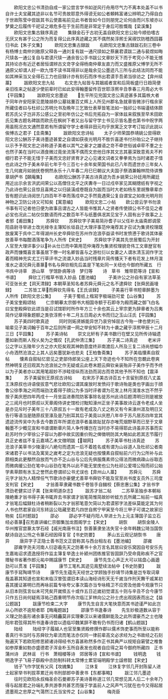 <!-- { "loadSidebar": true } -->
　　欧阳文忠公书清劲自成一家公尝言学书如逆风行舟用尽气力不离本处盖不以书自许士夫宝藏其迹非以名节可贵故耶意外得谤无如公者頼韩富诸公辨明之乃得自白于世故陈莹中尝跋其书云使嘉祐前见此书者皆如今日则朋党之论何由而兴东坡亦以梦奠之后履传千祀证之艰危多在于生前而是非常定于身后可胜慨哉【梁溪集】
　　欧阳文忠集古録序真迹
　　集録金石于古初无盖自欧阳文忠公始今顺伯嗜古无厌又有甚于公之所为而复得公此序真迹藏之其不偶然矣淳熈壬寅禊饮防稽西园暮归书此【朱子文集】
　　欧阳文忠集古録跋
　　右欧阳文忠集古録跋石刻三卷中有杨愽士南仲刘敞原父释各一通刘复有跋一通尺牍如之蔡襄君谟跋二通与裴煜如晦尺牍各一通公复自与君谟尺牍一通余皆公手书跋公文章妙天下而于考究小不能无憾其持论亦有近迂者居恒谓辨古文竒字全得杨南仲章友直力而又盛推原父愽学无所不通原父却谓人好一欧九惜不读书耳得非以是哉余见公墨迹凡三所与此结法同而不能如其神采当又全得石工力也目録计亦有刻石而序书出君谟手吾弟当徐访之【弇州续藁】
　　跋欧阳文忠九帖
　　右文忠九帖皆与其姻戚者宣和后简板盛行日趋简便亲旧徃来之帖遂少使前辈时已如此安得翰墨留传百世耶淳熈辛丑季春三月周必大书【平园集】
　　跋欧阳文忠墨迹
　　生平所见兖国文忠公真迹甚多其篇帙大者于同年许安阳家见毘陵胡恭公墓铭藳百丈辉上人所见州郡名急就章皆微涉行楷余家所藏佳者曰与杜祁公苏明允书及晩年三乞致仕表草皆笔法如一独祁公书端谨结体颇若苏氏父子岂非苏公感公之至初年仿公之书后充拓自为一家体兹来叙族至早禾田欧氏见集古题名碑跋而欧氏在枫树下者又出与留守学士书见示皆名墨也第书中贶字两用虽贶况古文通然意若有所谓留守学士者得非田元均乎旅寓乏文字考订姑识此説以俟愽古之君子【圭斋集】
　　跋欧阳文忠诗帖
　　太子少师荣国恭靖姚公尝得欧阳文忠公酬苏子美诗墨迹甚爱之自谓如获夜光明月不胜忻喜遂书付孙贻公之子继持以示予予观文忠之诗称道子美者以其气之豪才之雄语之竒不牵世俗诚卓荦不羣之士也然子美在当时以酒食微过竟坐流落不偶而文忠他日序其文志其墓深致意焉夫不矜细行君子不能无惜于子美而文忠好贤育才之心见诸文词者又拳拳焉为当时诸君子惜也此诗之作子美未卒前七年于今三百七十余年矣荣国书此已八年而遗世亦三年矣人生几何嵗月如驰抚卷惘然永乐十八年春二月巳巳朝议大夫国子祭酒兼翰林院侍讲豫章胡俨书【頥庵集】
　　右欧阳公酬苏子美古诗真迹为吾乡姚荣公孙廷用所藏廷用近出示余言洪武间荣公以高僧住北平之庆夀寺一日过戍卒家见其糊牕纸有字视之乃此诗也荣公且惊且喜掲之以归装潢成卷既自为跋而当时大老如杨东里胡豫章辈亦皆有题识此诗阅世几四百年不幸而落戍卒之手然竟遇荣公复自谓宝之如夜光明月则神物之卫防公诗又可知矣【寓意编】
　　欧阳文忠二小帖
　　欧公尝云学书勿浪书事有可记者他日便为故事且谓古之人皆能书惟其人之贤者传使顔公书不佳见之者必宝也况此二帖仅仅数语而传之数百年不与纸墨俱冺其见宝于人固有出于故事之上者邪【甫田集】
　　苏舜钦
　　苏舜钦字子美易简孙耆子以父任补太庙斋郎调荥阳县尉寻举进士改光禄寺主簿知长垣县迁大理评事范仲淹荐其才召试为集贤校理既放废寓于呉中二年得湖州长史卒舜钦在苏州作沧浪亭益读书时发愤懑于歌诗其体豪放善草书每酣酒落笔争为人所传【宋史】
　　苏舜钦字子美其先世居蜀后为开封人官至大理评事少以补从仕已而中第用范仲淹荐为集贤校理貌竒伟工文章歴官有政声而慷慨喜言事虽居下僚一时名卿皆喜与之游杜衍以女妻之人谓氷清玉润作字沈着而精神充实尤工行草评书之流谓入妙品当时残章片简传播天下者有花发上林月滉淮水之语兄舜元善篆书名与舜钦相先后盖是下笔处同一关纽也今御府所藏五　行书呉中诗草　游山草　学馆卧病等诗　梦归等
　　诗　草书　雉带箭等诗【宣和书谱】
　　舜钦工行楷草书皆入妙品【墨池编】
　　子美许公之孙自有家法草圣可亚张长史【洞天清録】本朝草圣知名者苏舜元舜元之名不逮舜钦【张舜民画墁録】
　　二苏皆工草而舜钦先得名【王氏谈録】
　　子美喜行草书短章醉墨为人所传【欧阳文忠公集】
　　子美于蜀纸上楷冩字极端劲可爱【山谷集】
　　苏子美宝奎殿颂帖
　　仁宗朝摹太宗御书大相国寺额于石即寺为殿而藏之御飞白名曰宝奎殿舜钦此颂当是召试馆职时所作年方三十余也其云上宰宗更为辞章者为吕夷简作记章得象题额之类欤淳熈十年二月五日周必大书而归之玉山汪氏【平园集】
　　苏子美四时歌真迹
　　同时则妬贤嫉能异世乃哀穷悼屈古今殆一律也使刘元喻辈见子美词翰于百年之后则所谓一网之举安知不转为十袭之藏乎淳熈甲辰十二月三日【平园集】
　　苏子美诗帖
　　崇文北轩有子美书数行在壁又见所传诗轴遗墨如新而斯人殁乆矣为之慨叹【孔武仲清江集】
　　苏子美二诗真迹
　　老米评公之字以五陵年少方之亦大贬矣观其神韵意度终非南渡后人所及三复二诗尚想幅巾小舟洒然沧浪之上其人远矣墨犹新也悲夫【王柏鲁斋集】
　　苏子美临懐素自叙帖
　　懐素自叙帖忆尝见之吏部侍郎吴公座上天下竒迹也今不知所在忽覩此卷爽然神明复还旧观其为沧浪翁之作无疑或云此卷末题云舜钦亲装殆非子美作乎而予终以为子美者亦以其用笔超妙不渉畦径纵而法劲而润古而竒其他予所不知也【震泽集】
　　苏子美留别王原叔古诗帖
　　右宋苏子美古诗百五十言留别原叔八丈盖王洙原叔也诗语俊拔意气悲壮欧阳公谓其废放时发愤闷于歌诗殆是类也字画出于顔鲁公徐季海之间而端劲沈着得于顔公为多当时评者谓为花发上林月滉淮水岂不然乎按子美庆厯四年丙戌十一月坐监进奏院防客事除名徙苏州此诗后题清明日则是被放之三阅月也时原叔以天章阁侍讲史馆检讨黜知濠州正坐子美事故诗云遂令老成人坐是亦见斥时子美年三十八原叔五十一故有老成及八丈之称又有今来濠州涯及明日又告行等语当是随原叔至濠及是乃别耳其后子美竟以庆厯八年卒于苏凡居苏四年宜其遗迹流传吴中为多去今数百年所谓沧浪亭者虽故趾犹存亦唯荒烟野草而已至于文章翰墨不少概见宣和书谱谓断章片简人争传播岂在当时亦不易得耶此诗虽非苏事而实赴苏时作少宰徐公子容以为郡中故实因重价购之俾徴明防其大略如此若其志节履行具正史者兹不复云嘉靖乙未文徴明跋【瑚网】
　　苏子美草书杜诗真迹
　　苏沧浪子美草书少陵漫兴八絶句而遗其一后不着姓名或有谓为山谷道人及杜祁公者南宋诸君子以书法及寓吴之嵗考之定为沧浪无疑也按懐素自叙帖前六行为公所补与此颇相类此更頺然自放而气亦不乏山谷与公后先俱服膺素师公得法而微病疎山谷取态而微病缓公劲在笔中山谷劲在笔外以此不能无堂庑也公为杜祁公爱壻公殁而祁公始学素草颇有氷玉之誉然此卷谓祁公书尤误也【弇州山人藁】
　　苏舜元
　　苏舜元字才翁为人精悍任气节歌诗亦豪健尤善草书舜钦不能及官至尚书度支员外三司度支判官【宋史】
　　才翁善草隶藏书数千卷皆手自雠校【蔡忠惠公集】才翁书字清劲老健实过子美【张来明道杂志】
　　跋苏才翁二帖
　　二苏草圣独歩本朝裕陵絶重才翁书得子美书辄弃去书家谓才翁笔简惟简故妙听蛙方氏所藏二帖前一幅真才翁笔后幅録杜诗者稍断裂以为才翁邪笔意欠简以为君谟邪字法差纵莫能定其为何人书也然君家自河东转运公珤藏至君凡四世自熈宁甲寅至今将三甲子可谓之故家旧物矣【后村题跋】
　　邵必
　　邵必字不疑丹阳人举进士为上元主簿国子监立石经必善篆召充直讲编仁宗御集加龙图阁学士【宋史】
　　胡恢
　　胡恢金陵人华州推官尝篆太学石经【戚光南唐书注】恢善篆隶坐法失官十余年韩魏公琦当国恢献诗自达公怜之令篆石经因得复官【书史防要】
　　茅山五云观记胡恢书
　　唐异
　　唐异字子正隐士善书范文正尝称其与西台相左右【墨池编】
　　邵雍
　　邵雍字尧夫河南人衍宓羲先天之防著书十余万言名其居曰安乐窝因自号安乐先生嘉祐诏求遗逸授将作监主簿复举逸士补颍州团练推官皆固辞乃受命竟称疾不之官赠秘书省著作郎元祐中赐諡康节【宋史】
　　康节先生心声正大可以铭盘心画遒劲可以贯准【平园集】
　　康节工笔札其迹见鳯墅续法帖中【书史防要】
　　跋康节手冩陶靖节诗
　　康节先生蕴先天经世之学顾独手抄靖节诗集是岂专取词章哉盖慕其知道也宣和末临汉曽弦谓旧本读山海经诗形天无千嵗当作刑天舞干戚某初喜其援证甚明已而再咏前篇专咏夸父事次篇亦当专咏精卫不应旁及他兽今观康节只从旧本则弦言似未可凭矣开嵗倐五十或作五日近嵗初觉谓五十则与辛丑不合今康节只作五日尚何疑焉淳祐己酉重明节舟次临江芗林向公之孙士虎出观因表而出之【益公题跋】
　　跋康节检束二大字
　　康节先生自言大笔快意而其书迹谨严如此岂从心所欲不逾矩者耶【晦庵题跋】
　　邵康节书逢春诗
　　先生妙极道数从容于义理之防虽形诸余事无问精麤莫非实理秦汉以来诸儒鲜能及之此所谓豪杰之士也陵阳牟君弦得其所书逢春诗尝以遗临卭魏某辞不敢有仍书而归诸【鹤山题跋】
　　陆经
　　陆经字子履越人也官至集贤殿修撰作郡以儒术饰吏事而所至以能称善真行书当时与苏舜钦为辈流而笔法亦仅同一律前辈高文必求经为之书故经之石刻殆遍天下若欧阳修思颍诸诗得经书方喜甚称然多作正书其典严以规矩自窘譬之椎鲁如参厚重如勃亦盛德君子浑金朴玉所自表发也观者自应得之耳今御府所藏四　正书　蒲州诗　武林谣　行书　萧相楼等诗　郊居等诗【宣和书谱】
　　钱明逸
　　钱明逸字子飞易子繇殿中丞防制科转太常愽士累官端明殿学士諡修懿【宋史】
　　钱子飞作字犹有父风【攻媿集】
　　江休复
　　江休复字邻几开封陈留人进士起家举书判拔萃累迁尚书刑部郎中善隶书【东都事略】
　　跋江邻几墨迹
　　往时见欧阳永叔梅圣俞石曼卿苏子美诗善称道江邻几常想见其人后二十余年乃得与起居君之孙端礼季共游季共甚艺而强于学盖前人之风声气习犹在也今又得起居遗墨观之忠厚之气蔼然江氏当宝传之【山谷集】
　　梅尧臣
